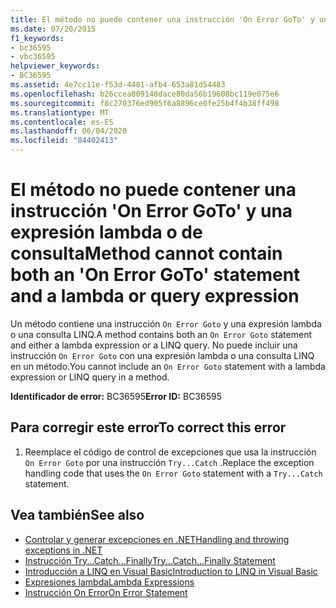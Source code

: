 ```yaml
---
title: El método no puede contener una instrucción 'On Error GoTo' y una expresión lambda o de consulta
ms.date: 07/20/2015
f1_keywords:
- bc36595
- vbc36595
helpviewer_keywords:
- BC36595
ms.assetid: 4e7cc11e-f53d-4481-afb4-653a81d54483
ms.openlocfilehash: b26ccea809148dace80da56b19608bc119e075e6
ms.sourcegitcommit: f8c270376ed905f6a8896ce0fe25b4f4b38ff498
ms.translationtype: MT
ms.contentlocale: es-ES
ms.lasthandoff: 06/04/2020
ms.locfileid: "84402413"
---
```

# <a name="method-cannot-contain-both-an-on-error-goto-statement-and-a-lambda-or-query-expression"></a><span data-ttu-id="f4602-102">El método no puede contener una instrucción 'On Error GoTo' y una expresión lambda o de consulta</span><span class="sxs-lookup"><span data-stu-id="f4602-102">Method cannot contain both an 'On Error GoTo' statement and a lambda or query expression</span></span>
<span data-ttu-id="f4602-103">Un método contiene una instrucción `On Error Goto` y una expresión lambda o una consulta LINQ.</span><span class="sxs-lookup"><span data-stu-id="f4602-103">A method contains both an `On Error Goto` statement and either a lambda expression or a LINQ query.</span></span> <span data-ttu-id="f4602-104">No puede incluir una instrucción `On Error Goto` con una expresión lambda o una consulta LINQ en un método.</span><span class="sxs-lookup"><span data-stu-id="f4602-104">You cannot include an `On Error Goto` statement with a lambda expression or LINQ query in a method.</span></span>  
  
 <span data-ttu-id="f4602-105">**Identificador de error:** BC36595</span><span class="sxs-lookup"><span data-stu-id="f4602-105">**Error ID:** BC36595</span></span>  
  
## <a name="to-correct-this-error"></a><span data-ttu-id="f4602-106">Para corregir este error</span><span class="sxs-lookup"><span data-stu-id="f4602-106">To correct this error</span></span>  
  
1. <span data-ttu-id="f4602-107">Reemplace el código de control de excepciones que usa la instrucción `On Error Goto` por una instrucción `Try...Catch` .</span><span class="sxs-lookup"><span data-stu-id="f4602-107">Replace the exception handling code that uses the `On Error Goto` statement with a `Try...Catch` statement.</span></span>  
  
## <a name="see-also"></a><span data-ttu-id="f4602-108">Vea también</span><span class="sxs-lookup"><span data-stu-id="f4602-108">See also</span></span>

- [<span data-ttu-id="f4602-109">Controlar y generar excepciones en .NET</span><span class="sxs-lookup"><span data-stu-id="f4602-109">Handling and throwing exceptions in .NET</span></span>](../../standard/exceptions/index.md)
- [<span data-ttu-id="f4602-110">Instrucción Try...Catch...Finally</span><span class="sxs-lookup"><span data-stu-id="f4602-110">Try...Catch...Finally Statement</span></span>](../language-reference/statements/try-catch-finally-statement.md)
- [<span data-ttu-id="f4602-111">Introducción a LINQ en Visual Basic</span><span class="sxs-lookup"><span data-stu-id="f4602-111">Introduction to LINQ in Visual Basic</span></span>](../programming-guide/language-features/linq/introduction-to-linq.md)
- [<span data-ttu-id="f4602-112">Expresiones lambda</span><span class="sxs-lookup"><span data-stu-id="f4602-112">Lambda Expressions</span></span>](../programming-guide/language-features/procedures/lambda-expressions.md)
- [<span data-ttu-id="f4602-113">Instrucción On Error</span><span class="sxs-lookup"><span data-stu-id="f4602-113">On Error Statement</span></span>](../language-reference/statements/on-error-statement.md)
